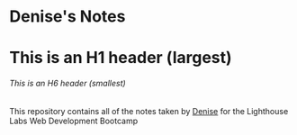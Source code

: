 # Denise's Notes
# This is an H1 header (largest)
###### This is an H6 header (smallest)
This repository contains all of the notes taken by [Denise](https://github.com/deniseb27) for the Lighthouse Labs Web Development Bootcamp

